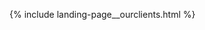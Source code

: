 <!-- ---
layout: page
title: Our Clients
weight: 3
permalink: /ourclients/
--- -->

{% include landing-page__ourclients.html %}
